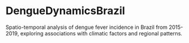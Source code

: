 # DengueDynamicsBrazil
Spatio-temporal analysis of dengue fever incidence in Brazil from 2015-2019, exploring associations with climatic factors and regional patterns.
